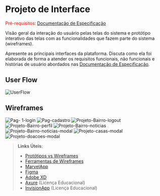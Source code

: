 
# Projeto de Interface

<span style="color:red">Pré-requisitos: <a href="2-Especificação do Projeto.md"> Documentação de Especificação</a></span>

Visão geral da interação do usuário pelas telas do sistema e protótipo interativo das telas com as funcionalidades que fazem parte do sistema (wireframes).

 Apresente as principais interfaces da plataforma. Discuta como ela foi elaborada de forma a atender os requisitos funcionais, não funcionais e histórias de usuário abordados nas <a href="2-Especificação do Projeto.md"> Documentação de Especificação</a>.

## User Flow

![UserFlow](https://user-images.githubusercontent.com/63205222/118548584-c2519c00-b75a-11eb-9f58-23a9c215d1ed.jpeg)




## Wireframes

![Pag- 1-login](https://user-images.githubusercontent.com/63205222/118548973-2d9b6e00-b75b-11eb-8687-a12f4b8f6081.jpg)
![Pag-cadastro](https://user-images.githubusercontent.com/63205222/118548998-33914f00-b75b-11eb-816e-717837f33905.jpg)
![Projeto-Bairro-logout](https://user-images.githubusercontent.com/63205222/118549533-e497e980-b75b-11eb-902c-cbc0027a68fc.jpg)
![Projeto-Bairro-perfil](https://user-images.githubusercontent.com/63205222/118549150-591e5880-b75b-11eb-8adc-9c5b4d5c4a75.jpg)
![Projeto-Bairro-noticias](https://user-images.githubusercontent.com/63205222/118549013-368c3f80-b75b-11eb-91a1-470e0da75a0b.jpg)
![Projeto-Bairro-noticias-modal](https://user-images.githubusercontent.com/63205222/118549045-40ae3e00-b75b-11eb-8944-9836f08c1682.jpg)
![Projeto-casas-modal](https://user-images.githubusercontent.com/63205222/118549433-be724980-b75b-11eb-8755-120ac25021de.jpg)
![Projeto-doacoes-modal](https://user-images.githubusercontent.com/63205222/118549094-4b68d300-b75b-11eb-9767-e52a8384c595.jpg)

 
> **Links Úteis**:
> - [Protótipos vs Wireframes](https://www.nngroup.com/videos/prototypes-vs-wireframes-ux-projects/)
> - [Ferramentas de Wireframes](https://rockcontent.com/blog/wireframes/)
> - [MarvelApp](https://marvelapp.com/developers/documentation/tutorials/)
> - [Figma](https://www.figma.com/)
> - [Adobe XD](https://www.adobe.com/br/products/xd.html#scroll)
> - [Axure](https://www.axure.com/edu) (Licença Educacional)
> - [InvisionApp](https://www.invisionapp.com/) (Licença Educacional)
